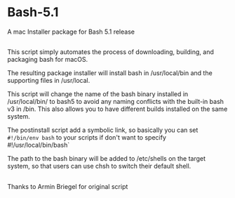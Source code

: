 # Bash-5.1
A  mac Installer package for Bash 5.1 release
##
This script simply automates the process of downloading, building, and packaging bash for macOS.

The resulting package installer will install bash in /usr/local/bin and the supporting files in /usr/local.

This script will change the name of the bash binary installed in /usr/local/bin/ to bash5 to avoid 
any naming conflicts with the built-in bash v3 in /bin. 
This also allows you to have different builds installed on the same system.

The postinstall script add a symbolic link, so basically you can set 
`#!/bin/env bash`
to your scripts if don't want to specify #!/usr/local/bin/bash`

The path to the bash binary will be added to /etc/shells on the target system,
so that users can use chsh to switch their default shell.

##
Thanks to Armin Briegel for original script
